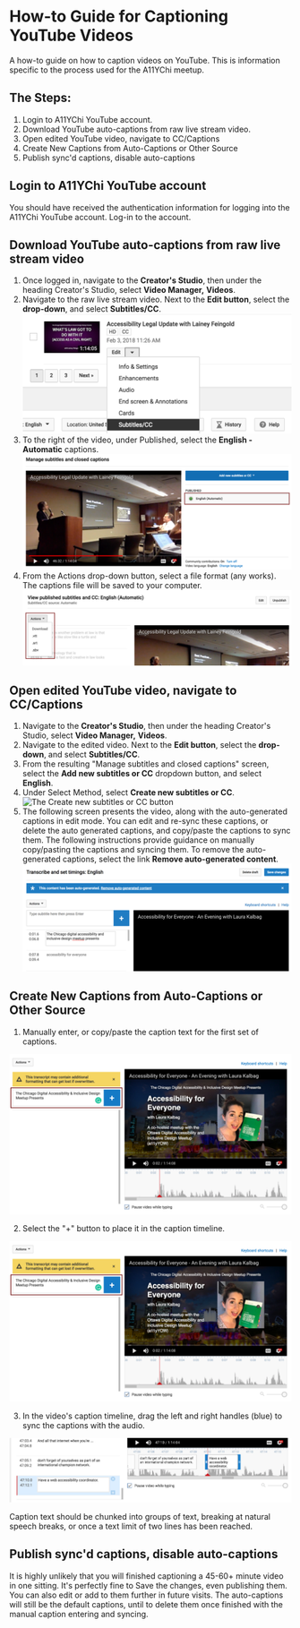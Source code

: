 # How-to Guide for Captioning YouTube Videos
A how-to guide on how to caption videos on YouTube. This is information specific to the process used for the A11YChi meetup.

## The Steps:
1. Login to A11YChi YouTube account.
2. Download YouTube auto-captions from raw live stream video.
3. Open edited YouTube video, navigate to CC/Captions
4. Create New Captions from Auto-Captions or Other Source
5. Publish sync'd captions, disable auto-captions

## Login to A11YChi YouTube account
You should have received the authentication information for logging into the A11YChi YouTube account. Log-in to the account.

## Download YouTube auto-captions from raw live stream video
1. Once logged in, navigate to the **Creator's Studio**, then under the heading Creator's Studio, select **Video Manager,** **Videos**.
2. Navigate to the raw live stream video. Next to the **Edit button**, select the **drop-down**, and select **Subtitles/CC**. 
![Video in YouTube Video listing](https://github.com/A11YChi/how-to-caption-youtube-videos/blob/master/captions-select-video.png)
3. To the right of the video, under Published, select the **English - Automatic** captions.
![Download YouTube's Auto-Captions](https://github.com/A11YChi/how-to-caption-youtube-videos/blob/master/captions-download-auto-captions.png)
4. From the Actions drop-down button, select a file format (any works). The captions file will be saved to your computer.
![Download YouTbe's Auto-Captions](https://github.com/A11YChi/how-to-caption-youtube-videos/blob/master/captions-download-auto-captions-02.png)

## Open edited YouTube video, navigate to CC/Captions
1. Navigate to the **Creator's Studio**, then under the heading Creator's Studio, select **Video Manager,** **Videos**.
2. Navigate to the edited video. Next to the **Edit button**, select the **drop-down**, and select **Subtitles/CC**. 
3. From the resulting "Manage subtitles and closed captions" screen, select the **Add new subtitles or CC** dropdown button, and select **English**.
4. Under Select Method, select **Create new subtitles or CC**.
![The Create new subtitles or CC button](https://github.com/A11YChi/how-to-caption-youtube-videos/blob/master/captions-create-new-cc-btn.png)
5. The following screen presents the video, along with the auto-generated captions in edit mode. You can edit and re-sync these captions, or delete the auto generated captions, and copy/paste the captions to sync them. The following instructions provide guidance on manually copy/pasting the captions and syncing them. To remove the auto-generated captions, select the link **Remove auto-generated content**.
![The Remove auto-generated content link](https://github.com/A11YChi/how-to-caption-youtube-videos/blob/master/captions-create-new-delete-auto-generated-content.png)

## Create New Captions from Auto-Captions or Other Source
1. Manually enter, or copy/paste the caption text for the first set of captions. 

![Enter captions](https://github.com/A11YChi/how-to-caption-youtube-videos/blob/master/captions-add-captions.png)

2. Select the "+" button to place it in the caption timeline.

![Enter captions](https://github.com/A11YChi/how-to-caption-youtube-videos/blob/master/captions-add-captions.png)

3. In the video's caption timeline, drag the left and right handles (blue) to sync the captions with the audio. 

![Enter captions](https://github.com/A11YChi/how-to-caption-youtube-videos/blob/master/captions-sync-captions.png)

Caption text should be chunked into groups of text, breaking at natural speech breaks, or once a text limit of two lines has been reached.

## Publish sync'd captions, disable auto-captions
It is highly unlikely that you will finished captioning a 45-60+ minute video in one sitting. It's perfectly fine to Save the changes, even publishing them. You can also edit or add to them further in future visits. The auto-captions will still be the default captions, until to delete them once finished with the manual caption entering and syncing. 


